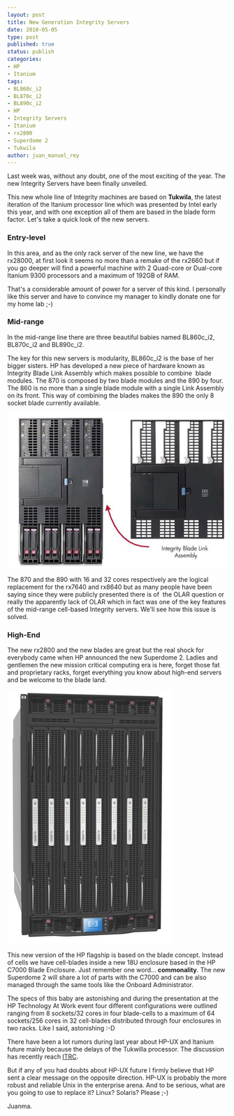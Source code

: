 ```yaml
---
layout: post
title: New Generation Integrity Servers
date: 2010-05-05
type: post
published: true
status: publish
categories:
- HP
- Itanium
tags:
- BL860c_i2
- BL870c_i2
- BL890c_i2
- HP
- Integrity Servers
- Itanium
- rx2800
- Superdome 2
- Tukwila
author: juan_manuel_rey
---
```


Last week was, without any doubt, one of the most exciting of the year. The new Integrity Servers have been finally unveiled.

This new whole line of Integrity machines are based on **Tukwila**, the latest iteration of the Itanium processor line which was presented by Intel early this year, and with one exception all of them are based in the blade form factor. Let's take a quick look of the new servers.

### Entry-level

In this area, and as the only rack server of the new line, we have the rx28000, at first look it seems no more than a remake of the rx2660 but if you go deeper will find a powerful machine with 2 Quad-core or Dual-core Itanium 9300 processors and a maximum of 192GB of RAM.

That's a considerable amount of power for a server of this kind. I personally like this server and have to convince my manager to kindly donate one for my home lab ;-)

### Mid-range

In the mid-range line there are three beautiful babies named BL860c_i2, BL870c_i2 and BL890c_i2.

The key for this new servers is modularity, BL860c_i2 is the base of her bigger sisters. HP has developed a new piece of hardware known as Integrity Blade Link Assembly which makes possible to combine  blade modules. The 870 is composed by two blade modules and the 890 by four. The 860 is no more than a single blade module with a single Link Assembly on its front. This way of combining the blades makes the 890 the only 8 socket blade currently available.

[![](/images/blade_link_assembly.jpg "blade_link_assembly")]({{site.url}}/images/blade_link_assembly.jpg)

The 870 and the 890 with 16 and 32 cores respectively are the logical replacement for the rx7640 and rx8640 but as many people have been saying since they were publicly presented there is of  the OLAR question or really the apparently lack of OLAR which in fact was one of the key features of the mid-range cell-based Integrity servers. We'll see how this issue is solved.

### High-End

The new rx2800 and the new blades are great but the real shock for everybody came when HP announced the new Superdome 2. Ladies and gentlemen the new mission critical computing era is here, forget those fat and proprietary racks, forget everything you know about high-end servers and be welcome to the blade
land.

[![Superdome 2](/images/sd2.jpg "Superdome 2")]({{site.url}}/images/sd2.jpg)

This new version of the HP flagship is based on the blade concept. Instead of cells we have cell-blades inside a new 18U enclosure based in the HP C7000 Blade Enclosure. Just remember one word... **commonality**. The new Superdome 2 will share a lot of parts with the C7000 and can be also managed through the same tools like the Onboard Administrator.

The specs of this baby are astonishing and during the presentation at the HP Technology At Work event four different configurations were outlined ranging from 8 sockets/32 cores in four blade-cells to a maximum of 64 sockets/256 cores in 32 cell-blades distributed through four enclosures in two racks. Like I said, astonishing :-D

There have been a lot rumors during last year about HP-UX and Itanium future mainly because the delays of the Tukwilla processor. The discussion has recently reach [ITRC](http://forums11.itrc.hp.com/service/forums/questionanswer.do?admit=109447626+1272648125017+28353475&threadId=1416340).

But if any of you had doubts about HP-UX future I firmly believe that HP sent a clear message on the opposite direction. HP-UX is probably the more robust and reliable Unix in the enterprise arena. And to be serious, what are you going to use to replace it? Linux? Solaris? Please ;-)

Juanma.
